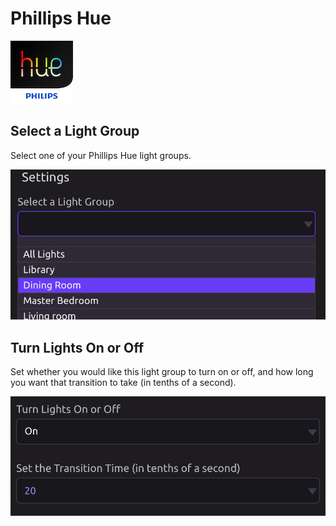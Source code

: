 # Phillips Hue

![Remotely control lights using Philips Hue.](../../.gitbook/assets/hue.png)

## Select a Light Group

Select one of your Phillips Hue light groups.

![](../../.gitbook/assets/screen-shot-2019-07-17-at-2.10.54-pm.png)

## Turn Lights On or Off

Set whether you would like this light group to turn on or off, and how long you want that transition to take \(in tenths of a second\).

![Turn lights on over the course of two seconds.](../../.gitbook/assets/screen-shot-2019-07-17-at-2.14.01-pm.png)

